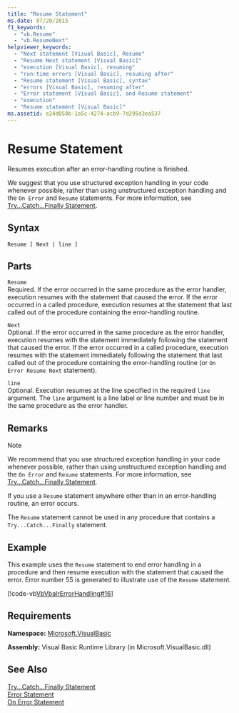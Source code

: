 ```yaml
---
title: "Resume Statement"
ms.date: 07/20/2015
f1_keywords: 
  - "vb.Resume"
  - "vb.ResumeNext"
helpviewer_keywords: 
  - "Next statement [Visual Basic], Resume"
  - "Resume Next statement [Visual Basic]"
  - "execution [Visual Basic], resuming"
  - "run-time errors [Visual Basic], resuming after"
  - "Resume statement [Visual Basic], syntax"
  - "errors [Visual Basic], resuming after"
  - "Error statement [Visual Basic], and Resume statement"
  - "execution"
  - "Resume statement [Visual Basic]"
ms.assetid: e24d058b-1a5c-4274-acb9-7d295d3ea537
---
```

# Resume Statement
Resumes execution after an error-handling routine is finished.  
  
 We suggest that you use structured exception handling in your code whenever possible, rather than using unstructured exception handling and the `On Error` and `Resume` statements. For more information, see [Try...Catch...Finally Statement](../../../visual-basic/language-reference/statements/try-catch-finally-statement.md).  
  
## Syntax  
  
```  
Resume [ Next | line ]  
```  
  
## Parts  
 `Resume`  
 Required. If the error occurred in the same procedure as the error handler, execution resumes with the statement that caused the error. If the error occurred in a called procedure, execution resumes at the statement that last called out of the procedure containing the error-handling routine.  
  
 `Next`  
 Optional. If the error occurred in the same procedure as the error handler, execution resumes with the statement immediately following the statement that caused the error. If the error occurred in a called procedure, execution resumes with the statement immediately following the statement that last called out of the procedure containing the error-handling routine (or `On Error Resume Next` statement).  
  
 `line`  
 Optional. Execution resumes at the line specified in the required `line` argument. The `line` argument is a line label or line number and must be in the same procedure as the error handler.  
  
## Remarks  
  
> [!NOTE]
>  We recommend that you use structured exception handling in your code whenever possible, rather than using unstructured exception handling and the `On Error` and `Resume` statements. For more information, see [Try...Catch...Finally Statement](../../../visual-basic/language-reference/statements/try-catch-finally-statement.md).  
  
 If you use a `Resume` statement anywhere other than in an error-handling routine, an error occurs.  
  
 The `Resume` statement cannot be used in any procedure that contains a `Try...Catch...Finally` statement.  
  
## Example  
 This example uses the `Resume` statement to end error handling in a procedure and then resume execution with the statement that caused the error. Error number 55 is generated to illustrate use of the `Resume` statement.  
  
 [!code-vb[VbVbalrErrorHandling#16](../../../visual-basic/language-reference/statements/codesnippet/VisualBasic/resume-statement_1.vb)]  
  
## Requirements  
 **Namespace:** [Microsoft.VisualBasic](../../../visual-basic/language-reference/runtime-library-members.md)  
  
 **Assembly:** Visual Basic Runtime Library (in Microsoft.VisualBasic.dll)  
  
## See Also  
 [Try...Catch...Finally Statement](../../../visual-basic/language-reference/statements/try-catch-finally-statement.md)  
 [Error Statement](../../../visual-basic/language-reference/statements/error-statement.md)  
 [On Error Statement](../../../visual-basic/language-reference/statements/on-error-statement.md)
